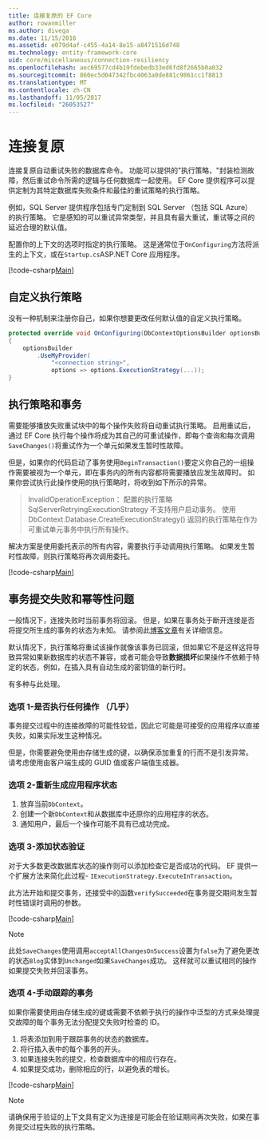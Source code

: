 ```yaml
---
title: 连接复原的 EF Core
author: rowanmiller
ms.author: divega
ms.date: 11/15/2016
ms.assetid: e079d4af-c455-4a14-8e15-a8471516d748
ms.technology: entity-framework-core
uid: core/miscellaneous/connection-resiliency
ms.openlocfilehash: aec69577cd4b19fdebedb33ed6fd8f2665b0a032
ms.sourcegitcommit: 860ec5d047342fbc4063a0de881c9861cc1f8813
ms.translationtype: MT
ms.contentlocale: zh-CN
ms.lasthandoff: 11/05/2017
ms.locfileid: "26053527"
---
```

# <a name="connection-resiliency"></a>连接复原

连接复原自动重试失败的数据库命令。 功能可以提供的"执行策略，"封装检测故障，然后重试命令所需的逻辑与任何数据库一起使用。 EF Core 提供程序可以提供定制为其特定数据库失败条件和最佳的重试策略的执行策略。

例如，SQL Server 提供程序包括专门定制到 SQL Server （包括 SQL Azure） 的执行策略。 它是感知的可以重试异常类型，并且具有最大重试，重试等之间的延迟合理的默认值。

配置你的上下文的选项时指定的执行策略。 这是通常位于`OnConfiguring`方法将派生的上下文，或在`Startup.cs`ASP.NET Core 应用程序。

[!code-csharp[Main](../../../samples/core/Miscellaneous/ConnectionResiliency/Program.cs#OnConfiguring)]

## <a name="custom-execution-strategy"></a>自定义执行策略

没有一种机制来注册你自己，如果你想要更改任何默认值的自定义执行策略。

``` csharp
protected override void OnConfiguring(DbContextOptionsBuilder optionsBuilder)
{
    optionsBuilder
        .UseMyProvider(
            "<connection string>",
            options => options.ExecutionStrategy(...));
}
```

## <a name="execution-strategies-and-transactions"></a>执行策略和事务

需要能够播放失败重试块中的每个操作失败将自动重试执行策略。 启用重试后，通过 EF Core 执行每个操作将成为其自己的可重试操作，即每个查询和每次调用`SaveChanges()`将重试作为一个单元如果发生暂时性故障。

但是，如果你的代码启动了事务使用`BeginTransaction()`要定义你自己的一组操作需要被视为一个单元，即在事务内的所有内容都将需要播放应发生故障时。 如果你尝试执行此操作使用的执行策略时，将收到如下所示的异常。

> InvalidOperationException： 配置的执行策略 SqlServerRetryingExecutionStrategy 不支持用户启动事务。 使用 DbContext.Database.CreateExecutionStrategy() 返回的执行策略在作为可重试单元事务中执行所有操作。

解决方案是使用委托表示的所有内容，需要执行手动调用执行策略。 如果发生暂时性故障，则执行策略将再次调用委托。

[!code-csharp[Main](../../../samples/core/Miscellaneous/ConnectionResiliency/Program.cs#ManualTransaction)]

## <a name="transaction-commit-failure-and-the-idempotency-issue"></a>事务提交失败和幂等性问题

一般情况下，连接失败时当前事务将回滚。 但是，如果在事务处于断开连接是否将提交所生成的事务的状态为未知。 请参阅此[博客文章](http://blogs.msdn.com/b/adonet/archive/2013/03/11/sql-database-connectivity-and-the-idempotency-issue.aspx)有关详细信息。

默认情况下，执行策略将重试该操作就像该事务已回滚，但如果它不是这样这将导致异常如果新数据库的状态不兼容，或者可能会导致**数据损坏**如果操作不依赖于特定的状态，例如，在插入具有自动生成的密钥值的新行时。

有多种与此处理。

### <a name="option-1---do-almost-nothing"></a>选项 1-是否执行任何操作 （几乎）

事务提交过程中的连接故障的可能性较低，因此它可能是可接受的应用程序以直接失败，如果实际发生这种情况。

但是，你需要避免使用由存储生成的键，以确保添加重复的行而不是引发异常。 请考虑使用由客户端生成的 GUID 值或客户端值生成器。

### <a name="option-2---rebuild-application-state"></a>选项 2-重新生成应用程序状态

1. 放弃当前`DbContext`。
2. 创建一个新`DbContext`和从数据库中还原你的应用程序的状态。
3. 通知用户，最后一个操作可能不具有已成功完成。

### <a name="option-3---add-state-verification"></a>选项 3-添加状态验证

对于大多数更改数据库状态的操作则可以添加检查它是否成功的代码。 EF 提供一个扩展方法来简化此过程- `IExecutionStrategy.ExecuteInTransaction`。

此方法开始和提交事务，还接受中的函数`verifySucceeded`在事务提交期间发生暂时性错误时调用的参数。

[!code-csharp[Main](../../../samples/core/Miscellaneous/ConnectionResiliency/Program.cs#Verification)]

> [!NOTE]
> 此处`SaveChanges`使用调用`acceptAllChangesOnSuccess`设置为`false`为了避免更改的状态`Blog`实体到`Unchanged`如果`SaveChanges`成功。 这样就可以重试相同的操作如果提交失败并回滚事务。

### <a name="option-4---manually-track-the-transaction"></a>选项 4-手动跟踪的事务

如果你需要使用由存储生成的键或需要不依赖于执行的操作中泛型的方式来处理提交故障的每个事务无法分配提交失败时检查的 ID。

1. 将表添加到用于跟踪事务的状态的数据库。
2. 将行插入表中的每个事务的开头。
3. 如果连接失败的提交，检查数据库中的相应行存在。
4. 如果提交成功，删除相应的行，以避免表的增长。

[!code-csharp[Main](../../../samples/core/Miscellaneous/ConnectionResiliency/Program.cs#Tracking)]

> [!NOTE]
> 请确保用于验证的上下文具有定义为连接是可能会在验证期间再次失败，如果在事务提交过程失败的执行策略。

